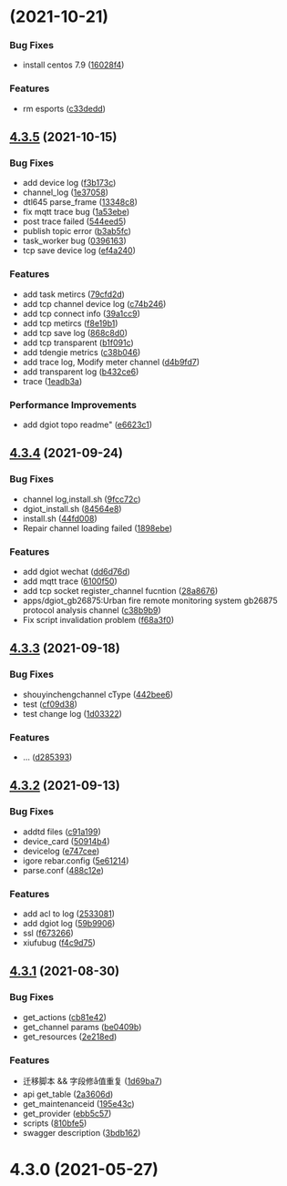 # [](https://github.com/dgiot/dgiot/compare/v4.3.5...v) (2021-10-21)


### Bug Fixes

* install centos 7.9 ([16028f4](https://github.com/dgiot/dgiot/commit/16028f4c201920cf7c62a21176a9a492fc97f6aa))


### Features

* rm esports ([c33dedd](https://github.com/dgiot/dgiot/commit/c33dedd1340ad0b3fbd00f4a74a6d62678a4ef76))



## [4.3.5](https://github.com/dgiot/dgiot/compare/v4.3.4...v4.3.5) (2021-10-15)


### Bug Fixes

* add device log ([f3b173c](https://github.com/dgiot/dgiot/commit/f3b173c3f146e1ddf21038b5026dfd08ae93c95f))
* channel_log ([1e37058](https://github.com/dgiot/dgiot/commit/1e3705876eb905cab215085e7341e050ce822170))
* dtl645 parse_frame ([13348c8](https://github.com/dgiot/dgiot/commit/13348c823d4c31884e8d76160f5b93aa6e0b2391))
* fix mqtt trace bug ([1a53ebe](https://github.com/dgiot/dgiot/commit/1a53ebec4ecf68ad2e19c14d43ed47fbcbed1754))
* post trace failed ([544eed5](https://github.com/dgiot/dgiot/commit/544eed54b1798fe799f885f5af99a06582fa115b))
* publish topic error ([b3ab5fc](https://github.com/dgiot/dgiot/commit/b3ab5fcc4ac52467a192a3ea685d1a155b314445))
* task_worker bug ([0396163](https://github.com/dgiot/dgiot/commit/039616312126d24e36b03cf339e0e6ffb6f3aa13))
* tcp save device log ([ef4a240](https://github.com/dgiot/dgiot/commit/ef4a24066fe31ad823a79a9546d991a4ca043a3c))


### Features

* add task metircs ([79cfd2d](https://github.com/dgiot/dgiot/commit/79cfd2dc45e8a396dff7351eaf40ab5e07be83c5))
* add tcp channel device log ([c74b246](https://github.com/dgiot/dgiot/commit/c74b246443244f981e847bcb1f559f7ec4d2d375))
* add tcp connect info ([39a1cc9](https://github.com/dgiot/dgiot/commit/39a1cc93ecf25796eabca67aac1789258dc58037))
* add tcp metircs ([f8e19b1](https://github.com/dgiot/dgiot/commit/f8e19b1b241200b5d1324d689f4e2d9536e74a4d))
* add tcp save log ([868c8d0](https://github.com/dgiot/dgiot/commit/868c8d09e732ca3872ffe4ef5149263c2d5e97ae))
* add tcp transparent ([b1f091c](https://github.com/dgiot/dgiot/commit/b1f091cba9fa143fcc8040a6fa8848ac89412e96))
* add tdengie metrics ([c38b046](https://github.com/dgiot/dgiot/commit/c38b046f1939bf6d59a106a62b2b1f3c86a89127))
* add trace log, Modify meter channel ([d4b9fd7](https://github.com/dgiot/dgiot/commit/d4b9fd758e2ca2643bdf5c560aa32ff441fac22f))
* add transparent log ([b432ce6](https://github.com/dgiot/dgiot/commit/b432ce6c13e3b1664685d74a6e5c08b73be987de))
* trace ([1eadb3a](https://github.com/dgiot/dgiot/commit/1eadb3acd12b3b6c7c818771999f2b5c3fc8b9a7))


### Performance Improvements

* add dgiot topo readme" ([e6623c1](https://github.com/dgiot/dgiot/commit/e6623c1b69b56a62635dd886a5374ad29171e6fd))



## [4.3.4](https://github.com/dgiot/dgiot/compare/v4.3.3...v4.3.4) (2021-09-24)


### Bug Fixes

* channel log,install.sh ([9fcc72c](https://github.com/dgiot/dgiot/commit/9fcc72ccd7dc4f2b67b744bf4ccb393142022bc0))
* dgiot_install.sh ([84564e8](https://github.com/dgiot/dgiot/commit/84564e85abb245c68249e288510357743c0e96eb))
* install.sh ([44fd008](https://github.com/dgiot/dgiot/commit/44fd008e3f60169cf0f67ea873f7a899d29eba01))
* Repair channel loading failed ([1898ebe](https://github.com/dgiot/dgiot/commit/1898ebea684ca1c9cebf4bf00742ea11689145ee))


### Features

* add dgiot wechat ([dd6d76d](https://github.com/dgiot/dgiot/commit/dd6d76d921fcaf4722d3985ea1c69c0d9f5a23ea))
* add mqtt trace ([6100f50](https://github.com/dgiot/dgiot/commit/6100f500ed25126034270a9bd4afdc838f9d687e))
* add tcp socket register_channel fucntion ([28a8676](https://github.com/dgiot/dgiot/commit/28a8676552ae4226aa6d3fc1fd31812396527d1f))
* apps/dgiot_gb26875:Urban fire remote monitoring system gb26875 protocol analysis channel ([c38b9b9](https://github.com/dgiot/dgiot/commit/c38b9b9ca730c97cb7d0bbccbf3d2cc1297f606f))
* Fix script invalidation problem ([f68a3f0](https://github.com/dgiot/dgiot/commit/f68a3f0c85edcff49c10b209d854a2a2cfe75c73))



## [4.3.3](https://github.com/dgiot/dgiot/compare/v4.3.2...v4.3.3) (2021-09-18)


### Bug Fixes

* shouyinchengchannel cType ([442bee6](https://github.com/dgiot/dgiot/commit/442bee6c8a104ea9e5c588de549899436a0c99bd))
* test ([cf09d38](https://github.com/dgiot/dgiot/commit/cf09d384cbae75e22a7332145bf6173c9de6d397))
* test change log ([1d03322](https://github.com/dgiot/dgiot/commit/1d033226a84d78d1d250b22c05907cfb5444c228))


### Features

* ... ([d285393](https://github.com/dgiot/dgiot/commit/d2853938f1a13c45ecebb3a38142e2207ea802cf))



## [4.3.2](https://github.com/dgiot/dgiot/compare/v4.3.1...v4.3.2) (2021-09-13)


### Bug Fixes

* addtd files ([c91a199](https://github.com/dgiot/dgiot/commit/c91a1993cd06777eb9304a07068ef1000f20aa00))
* device_card ([50914b4](https://github.com/dgiot/dgiot/commit/50914b4bbefb9fcdf5049d5c4a36cac21819786f))
* devicelog ([e747cee](https://github.com/dgiot/dgiot/commit/e747cee225e37f1050026781fe89418b19dadc7e))
* igore rebar.config ([5e61214](https://github.com/dgiot/dgiot/commit/5e61214789aa382f6a8be126830b14c3c834a1cc))
* parse.conf ([488c12e](https://github.com/dgiot/dgiot/commit/488c12e793fa2b94acfa01d0585072ca3a47d275))


### Features

* add acl to log ([2533081](https://github.com/dgiot/dgiot/commit/2533081a08a64203d1a3b17090bd3dc53497d8b2))
* add dgiot log ([59b9906](https://github.com/dgiot/dgiot/commit/59b9906bd10ebb42c0439967c3989d1cdd6b9d29))
* ssl ([f673266](https://github.com/dgiot/dgiot/commit/f6732665fd737a34147d06998f5328e605933906))
* xiufubug ([f4c9d75](https://github.com/dgiot/dgiot/commit/f4c9d75653f789a07e700574deadaddd645b6f36))



## [4.3.1](https://github.com/dgiot/dgiot/compare/v4.3.0...v4.3.1) (2021-08-30)


### Bug Fixes

* get_actions ([cb81e42](https://github.com/dgiot/dgiot/commit/cb81e42a6a94e18fe5e2e74a243240a4a23fd0bc))
* get_channel params ([be0409b](https://github.com/dgiot/dgiot/commit/be0409b11b8c27e55d56f1a70a38b2a452e550e9))
* get_resources ([2e218ed](https://github.com/dgiot/dgiot/commit/2e218edd97efe5621bd0463b4a4c7652535686de))


### Features

* 迁移脚本 && 字段修å值重复 ([1d69ba7](https://github.com/dgiot/dgiot/commit/1d69ba76facb9a4caab218c240eef750258bc4f1))
* api get_table ([2a3606d](https://github.com/dgiot/dgiot/commit/2a3606dd8ded698c3003e7cef0a839f1807b543a))
* get_maintenanceid ([195e43c](https://github.com/dgiot/dgiot/commit/195e43ccf2482af799d80362b88a23c581f2eaed))
* get_provider ([ebb5c57](https://github.com/dgiot/dgiot/commit/ebb5c571c4a20c916fcafb091b90aa546d7954d4))
* scripts ([810bfe5](https://github.com/dgiot/dgiot/commit/810bfe5fce8f39a536f56d1952649973af810012))
* swagger description ([3bdb162](https://github.com/dgiot/dgiot/commit/3bdb162d0a4057a78a1e45e47ba04dbb91473ae2))



# 4.3.0 (2021-05-27)



